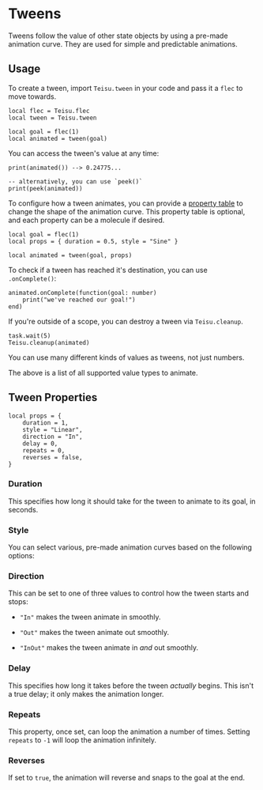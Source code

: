 # Tweens

Tweens follow the value of other state objects by using a pre-made animation curve. They are used for simple and predictable animations.

## Usage

To create a tween, import `Teisu.tween` in your code and pass it a `flec` to move towards.

```luau
local flec = Teisu.flec
local tween = Teisu.tween

local goal = flec(1)
local animated = tween(goal)
```

You can access the tween's value at any time:

```luau
print(animated()) --> 0.24775...

-- alternatively, you can use `peek()`
print(peek(animated))
```

To configure how a tween animates, you can provide a [property table](./tweens.md#tween-properties) to change the shape of the animation curve.  This property table is optional, and each property can be a molecule if desired.

```luau {2}
local goal = flec(1)
local props = { duration = 0.5, style = "Sine" }

local animated = tween(goal, props)
```

To check if a tween has reached it's destination, you can use `.onComplete()`:

```luau
animated.onComplete(function(goal: number)
    print("we've reached our goal!")
end)
```

If you're outside of a scope, you can destroy a tween via `Teisu.cleanup`.

```luau {2}
task.wait(5)
Teisu.cleanup(animated)
```

You can use many different kinds of values as tweens, not just numbers.

<!--@include: @api/animation.md{5,9}-->

The above is a list of all supported value types to animate.

## Tween Properties

```luau
local props = {
    duration = 1,
    style = "Linear",
    direction = "In",
    delay = 0,
    repeats = 0,
    reverses = false,
}
```

### Duration

This specifies how long it should take for the tween to animate to its goal, in seconds.

### Style

You can select various, pre-made animation curves based on the following options: 

<!--@include: @api/animation.md{13,16}-->

### Direction

This can be set to one of three values to control how the tween starts and stops:

-   `"In"` makes the tween animate in smoothly.

-   `"Out"` makes the tween animate out smoothly.

-   `"InOut"` makes the tween animate in *and* out smoothly.

### Delay

This specifies how long it takes before the tween *actually* begins. This isn't a true delay; it only makes the animation longer.

### Repeats

This property, once set, can loop the animation a number of times. Setting `repeats` to `-1` will loop the animation infinitely.

### Reverses

If set to `true`, the animation will reverse and snaps to the goal at the end.

